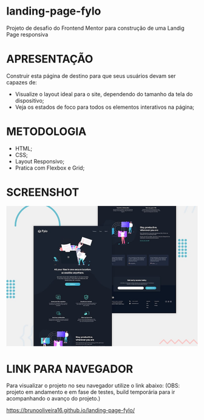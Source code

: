 # landing-page-fylo
Projeto de desafio do Frontend Mentor para construção de uma Landig Page responsiva

# APRESENTAÇÃO

Construir esta página de destino para que seus usuários devam ser capazes de:

- Visualize o layout ideal para o site, dependendo do tamanho da tela do dispositivo;
- Veja os estados de foco para todos os elementos interativos na página;

# METODOLOGIA

- HTML;
- CSS;
- Layout Responsivo;
- Pratica com Flexbox e Grid;

# SCREENSHOT

![Screenshot](./img/desktop-preview.jpg)

# LINK PARA NAVEGADOR

Para visualizar o projeto no seu navegador utilize o link abaixo: 
(OBS: projeto em andamento e em fase de testes, build temporária para ir acompanhando o avanço do projeto.)

https://brunooliveira16.github.io/landing-page-fylo/

